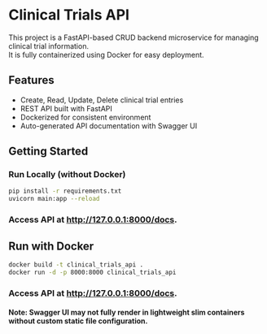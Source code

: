 # Clinical Trials API

This project is a FastAPI-based CRUD backend microservice for managing clinical trial information.  
It is fully containerized using Docker for easy deployment.

## Features
- Create, Read, Update, Delete clinical trial entries
- REST API built with FastAPI
- Dockerized for consistent environment
- Auto-generated API documentation with Swagger UI

## Getting Started

### Run Locally (without Docker)
```bash
pip install -r requirements.txt
uvicorn main:app --reload
```
### Access API at http://127.0.0.1:8000/docs.

## Run with Docker

```bash
docker build -t clinical_trials_api .
docker run -d -p 8000:8000 clinical_trials_api
```
### Access API at http://127.0.0.1:8000/docs.

####  Note: Swagger UI may not fully render in lightweight slim containers without custom static file configuration.

